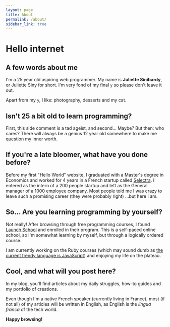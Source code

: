 ```yaml
---
layout: page
title: About
permalink: /about/
sidebar_link: true
---
```


# Hello internet

## A few words about me

I'm a 25 year old aspiring web programmer. My name is **Juliette Sinibardy**, or 
Juliette Siny for short. I'm very fond of my final `y` so please don't 
leave it out.

Apart from my `y`, I like: photography, desserts and my cat.

## Isn't 25 a bit old to learn programming?

First, this side comment is a tad ageist, and second... Maybe? But then: 
who cares? There will always be a genius 12 year old somewhere to make me
question my inner worth.

## If you're a late bloomer, what have you done before?

Before my first "Hello World" website, I graduated with a Master's degree in
Economics and worked for 4 years in a French startup called 
[Selectra](selectra.info). I entered as the intern of a 200 people startup and 
left as the General manager of a 1000 employee company. Most people told me I 
was crazy to leave such a promising career  (they were probably right) 
...but here I am. 

## So... Are you learning programming by yourself?

Not really! After browsing through free programming courses, I found
[Launch School](launchschool.com) and enrolled in their program. This is a 
self-paced online school, so I'm somewhat learning by myself, but
through a logically ordered course.

I am currently working on the Ruby courses (which may sound dumb as 
[the current trendy language is JavaScript](https://medium.com/constructorlabs/ruby-vs-javascript-as-a-first-programming-language-2f2c944629fe))
and enjoying my life on the plateau.

## Cool, and what will you post here?

In my blog, you'll find articles about my daily struggles, how-to guides and
my portfolio of creations.

Even though I'm a native French speaker (currently living in France), most
(if not all) of my articles will be written in English, as English is the 
*lingua franca* of the tech world.

**Happy browsing!** 
